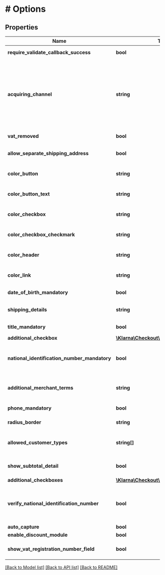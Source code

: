 # # Options

## Properties

Name | Type | Description | Notes
------------ | ------------- | ------------- | -------------
**require_validate_callback_success** | **bool** | If true, validate callback must get a positive response to not stop purchase. Default: false. | [optional]
**acquiring_channel** | **string** | Acquiring channel for the order. The possible values are: &lt;ul&gt;&lt;li&gt;&lt;em&gt;MOTO for \&quot;Mail Order Telephone Order\&quot;&lt;/em&gt;&lt;/li&gt;&lt;li&gt;&lt;em&gt;ECOMMERCE for \&quot;E-commerce\&quot;&lt;/em&gt;&lt;/li&gt;&lt;li&gt;&lt;em&gt;IN_STORE for \&quot;Purchase in boutique\&quot;&lt;/em&gt;&lt;/li&gt;&lt;li&gt;&lt;em&gt;TELESALES for \&quot;Telesales/telemarketing\&quot;&lt;/em&gt;&lt;/li&gt;&lt;li&gt;&lt;em&gt;Default : ECOMMERCE&lt;/em&gt;&lt;/li&gt;&lt;/ul&gt; | [optional]
**vat_removed** | **bool** | If true, VAT is not displayed in Checkout&#39;s Order Summary page. | [optional]
**allow_separate_shipping_address** | **bool** | If true, the consumer can enter different billing and shipping addresses. Default: false, except for purchase_country DE where default is: true | [optional]
**color_button** | **string** | Color for the buttons within the iFrame. Value should be a CSS hex color, e.g. \&quot;#FF9900\&quot; | [optional]
**color_button_text** | **string** | Color for the text inside the buttons within the iFrame. Value should be a CSS hex color, e.g. \&quot;#FF9900\&quot; | [optional]
**color_checkbox** | **string** | Color for the checkboxes within the iFrame. Value should be a CSS hex color, e.g. \&quot;#FF9900\&quot; | [optional]
**color_checkbox_checkmark** | **string** | Color for the checkboxes checkmark within the iFrame. Value should be a CSS hex color, e.g. \&quot;#FF9900\&quot; | [optional]
**color_header** | **string** | Color for the headers within the iFrame. Value should be a CSS hex color, e.g. \&quot;#FF9900\&quot; | [optional]
**color_link** | **string** | Color for the hyperlinks within the iFrame. Value should be a CSS hex color, e.g. \&quot;#FF9900\&quot; | [optional]
**date_of_birth_mandatory** | **bool** | If true, the consumer cannot skip date of birth. Default: false | [optional]
**shipping_details** | **string** | A message that will be presented on the confirmation page under the headline \&quot;Delivery\&quot; (max 255 characters). | [optional]
**title_mandatory** | **bool** | If specified to false, title becomes optional. Only available for orders for country GB. | [optional]
**additional_checkbox** | [**\Klarna\Checkout\Model\Checkbox**](Checkbox.md) |  | [optional]
**national_identification_number_mandatory** | **bool** | If true, the user cannot skip national identification number in SE, NO, FI and DK. Default: false. In order to read the national identification number in the validation callback, please contact Klarna’s merchant support. | [optional]
**additional_merchant_terms** | **string** | Additional merchant defined field. e.g. Extra terms and conditions to show.  Example: \&quot;ADDITIONAL MERCHANT TERMS! \\[terms link\\](https://merchant.com/extra_terms)\&quot; | [optional]
**phone_mandatory** | **bool** | If false, the consumer can skip the phone. Only available for orders in DACH countries. | [optional]
**radius_border** | **string** | Radius for the border of elements within the iFrame. | [optional]
**allowed_customer_types** | **string[]** | A list of allowed customer types. Supported types: &lt;b&gt;person&lt;/b&gt; &amp; &lt;b&gt;organization&lt;/b&gt;. Example: [\&quot;person\&quot;,\&quot;organization\&quot;] | [optional]
**show_subtotal_detail** | **bool** | If true, the Order Detail subtotals view is expanded when the Klarna Checkout iFrame is loaded. Default: false | [optional]
**additional_checkboxes** | [**\Klarna\Checkout\Model\CheckboxV2[]**](CheckboxV2.md) |  | [optional]
**verify_national_identification_number** | **bool** | Enable verification of National Identification Numbers only in Sweden, Finland and Norway. This option also make the national identification number mandatory. (Not applicable for countries outside of Sweden, Finland and Norway) | [optional]
**auto_capture** | **bool** | Allow merchant to trigger auto capturing. | [optional]
**enable_discount_module** | **bool** | Enables the inline discount module | [optional]
**show_vat_registration_number_field** | **bool** | If true, a optional VAT registration number field will be shown in the address form. Only applies for b2b orders. | [optional]

[[Back to Model list]](../../README.md#models) [[Back to API list]](../../README.md#endpoints) [[Back to README]](../../README.md)
